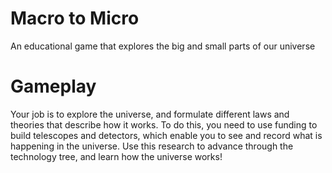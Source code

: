 # Macro to Micro
An educational game that explores the big and small parts of our universe

# Gameplay
Your job is to explore the universe, and formulate different laws and theories that describe how it works. To do this, you need to use funding to build telescopes and detectors, which enable you to see and record what is happening in the universe. Use this research to advance through the technology tree, and learn how the universe works!
